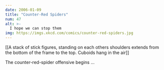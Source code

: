 ```yaml
---
date: 2006-01-09
title: "Counter-Red Spiders"
num: 47
alt: >-
  I hope we can stop them
img: https://imgs.xkcd.com/comics/counter-red-spiders.jpg
---
```

[[A stack of stick figures, standing on each others shoulders extends from the bottom of the frame to the top.  Cuboids hang in the air]]

The counter-red-spider offensive begins ...


